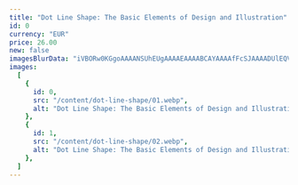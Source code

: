 ```yaml
---
title: "Dot Line Shape: The Basic Elements of Design and Illustration"
id: 0
currency: "EUR"
price: 26.00
new: false
imagesBlurData: "iVBORw0KGgoAAAANSUhEUgAAAAEAAAABCAYAAAAfFcSJAAAADUlEQVR42mN8++HTfwAJcQPQj4u7PwAAAABJRU5ErkJggg=="
images:
  [
    {
      id: 0,
      src: "/content/dot-line-shape/01.webp",
      alt: "Dot Line Shape: The Basic Elements of Design and Illustration",
    },
    {
      id: 1,
      src: "/content/dot-line-shape/02.webp",
      alt: "Dot Line Shape: The Basic Elements of Design and Illustration",
    },
  ]
---
```


